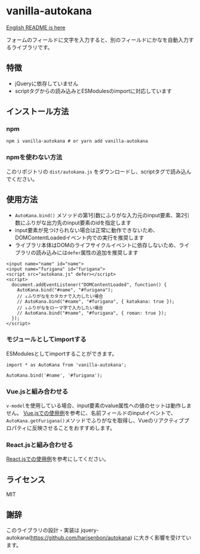 # vanilla-autokana

[English README is here](https://github.com/ryo-utsunomiya/vanilla-autokana/blob/master/README_en.md)

フォームのフィールドに文字を入力すると、別のフィールドにかなを自動入力するライブラリです。

## 特徴

- jQueryに依存していません
- scriptタグからの読み込みとESModulesのimportに対応しています

## インストール方法

### npm

```
npm i vanilla-autokana # or yarn add vanilla-autokana
```

### npmを使わない方法

このリポジトリの `dist/autokana.js` をダウンロードし、scriptタグで読み込んでください。

## 使用方法

- `AutoKana.bind()` メソッドの第1引数にふりがな入力元のinput要素、第2引数にふりがな出力先のinput要素のidを指定します
- input要素が見つけられない場合は正常に動作できないため、DOMContentLoadedイベント内での実行を推奨します
- ライブラリ本体はDOMのライフサイクルイベントに依存しないため、ライブラリの読み込みには`defer`属性の追加を推奨します

```
<input name="name" id="name">
<input name="furigana" id="furigana">
<script src="autokana.js" defer></script>
<script>
  document.addEventListener("DOMContentLoaded", function() {
    AutoKana.bind("#name", "#furigana");
    // ↓ふりがなをカタカナで入力したい場合
    // AutoKana.bind("#name", "#furigana", { katakana: true });
    // ↓ふりがなをローマ字で入力したい場合
    // AutoKana.bind("#name", "#furigana", { roman: true });
  });
</script>
```

### モジュールとしてimportする

ESModulesとしてimportすることができます。

```
import * as AutoKana from 'vanilla-autokana';

AutoKana.bind('#name', '#furigana');
```

### Vue.jsと組み合わせる

`v-model`を使用している場合、input要素のvalue属性への値のセットは動作しません。
[Vue.jsでの使用例](https://github.com/ryo-utsunomiya/vanilla-autokana/blob/master/demo/vue/src/App.vue)を参考に、名前フィールドのinputイベントで、`AutoKana.getFurigana()`メソッドでふりがなを取得し、Vueのリアクティブプロパティに反映させることをおすすめします。

### React.jsと組み合わせる

[React.jsでの使用例](https://github.com/ryo-utsunomiya/vanilla-autokana/blob/master/demo/react/src/App.js)を参考にしてください。

## ライセンス

MIT

## 謝辞

このライブラリの設計・実装は jquery-autokana(https://github.com/harisenbon/autokana) に大きく影響を受けています。
